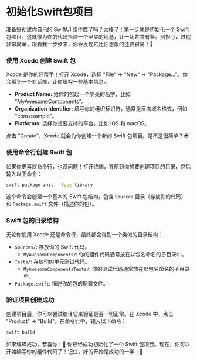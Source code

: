 ﻿# 初始化Swift包项目

准备好创建你自己的 SwiftUI 组件库了吗？太棒了！第一步就是初始化一个 Swift 包项目。这就像为你的代码搭建一个坚实的地基，让一切井井有条。别担心，过程非常简单，跟着我一步步来，你会发现它比你想象的还要容易！🎉

### 使用 Xcode 创建 Swift 包

Xcode 是你的好帮手！打开 Xcode，选择 "File" -> "New" -> "Package..."。你会看到一个对话框，让你填写一些基本信息。

*   **Product Name:** 给你的包起一个响亮的名字，比如 "MyAwesomeComponents"。
*   **Organization Identifier:** 填写你的组织标识符，通常是反向域名格式，例如 "com.example"。
*   **Platforms:** 选择你想要支持的平台，比如 iOS 和 macOS。

点击 "Create"，Xcode 就会为你创建一个新的 Swift 包项目。是不是很简单？😎

### 使用命令行创建 Swift 包

如果你更喜欢命令行，也没问题！打开终端，导航到你想要创建项目的目录，然后输入以下命令：

```bash
swift package init --type library
```

这个命令会创建一个基本的 Swift 包结构，包含 `Sources` 目录（存放你的代码）和 `Package.swift` 文件（描述你的包）。

### Swift 包的目录结构

无论你使用 Xcode 还是命令行，最终都会得到一个类似的目录结构：

*   `Sources/`: 存放你的 Swift 代码。
    *   `MyAwesomeComponents/`: 你的组件代码通常放在以包名命名的子目录中。
*   `Tests/`: 存放你的单元测试代码。
    *   `MyAwesomeComponentsTests/`: 你的测试代码通常放在以包名命名的子目录中。
*   `Package.swift`: 描述你的包的配置文件。

### 验证项目创建成功

创建项目后，你可以尝试编译它来验证是否一切正常。在 Xcode 中，点击 "Product" -> "Build"。在命令行中，输入以下命令：

```bash
swift build
```

如果编译成功，恭喜你！🎉 你已经成功初始化了一个 Swift 包项目。现在，你可以开始编写你的组件代码了！记住，好的开始是成功的一半！💪